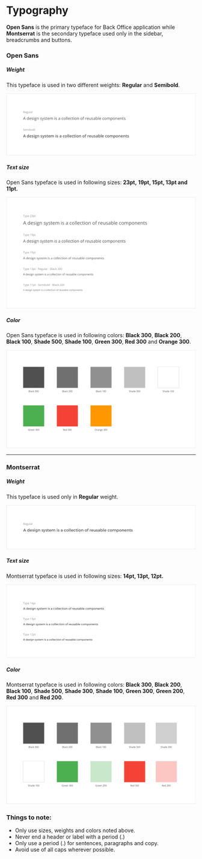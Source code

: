 # Typography

**Open Sans** is the primary typeface for Back Office application while **Montserrat** is the secondary typeface used only in the sidebar, breadcrumbs and buttons.

### Open Sans

##### Weight

This typeface is used in two different weights: **Regular** and **Semibold**.

![](/assets/foundations/typography-open-sans-weight.png)

##### Text size

Open Sans typeface is used in following sizes: **23pt,** **19pt, 15pt, 13pt and 11pt.**

![](/assets/foundations/typography-open-sans-text-size.png)

##### Color

Open Sans typeface is used in following colors: **Black 300**, **Black 200**, **Black 100**, **Shade 500**, **Shade 100**, **Green 300**, **Red 300** and **Orange 300**.

![](/assets/foundations/typography-open-sans-color.png)

---

### Montserrat

##### Weight

This typeface is used only in **Regular** weight.

![](/assets/foundations/typography-montserrat-weight.png)

##### Text size

Montserrat typeface is used in following sizes: **14pt, 13pt, 12pt.**

![](/assets/foundations/typography-montserrat-text-size.png)

##### Color

Montserrat typeface is used in following colors: **Black 300**, **Black 200**, **Black 100**, **Shade 500**, **Shade 300**, **Shade 100**, **Green 300**, **Green 200**, **Red 300** and **Red 200**.

![](/assets/foundations/typography-montserrat-color.png)

### Things to note:

* Only use sizes, weights and colors noted above.
* Never end a header or label with a period \(.\)
* Only use a period \(.\) for sentences, paragraphs and copy.
* Avoid use of all caps wherever possible.



